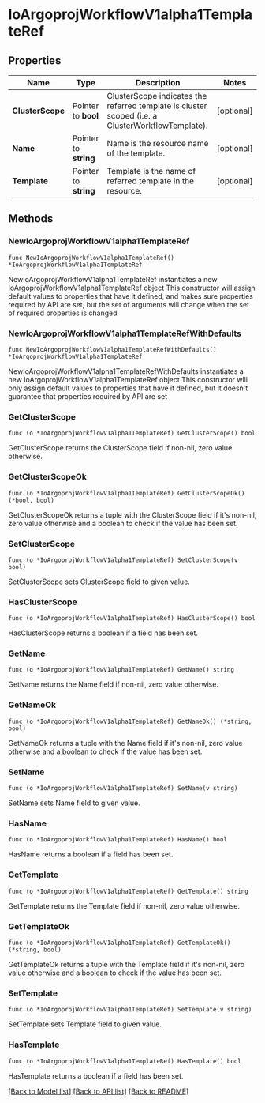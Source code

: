 # IoArgoprojWorkflowV1alpha1TemplateRef

## Properties

Name | Type | Description | Notes
------------ | ------------- | ------------- | -------------
**ClusterScope** | Pointer to **bool** | ClusterScope indicates the referred template is cluster scoped (i.e. a ClusterWorkflowTemplate). | [optional] 
**Name** | Pointer to **string** | Name is the resource name of the template. | [optional] 
**Template** | Pointer to **string** | Template is the name of referred template in the resource. | [optional] 

## Methods

### NewIoArgoprojWorkflowV1alpha1TemplateRef

`func NewIoArgoprojWorkflowV1alpha1TemplateRef() *IoArgoprojWorkflowV1alpha1TemplateRef`

NewIoArgoprojWorkflowV1alpha1TemplateRef instantiates a new IoArgoprojWorkflowV1alpha1TemplateRef object
This constructor will assign default values to properties that have it defined,
and makes sure properties required by API are set, but the set of arguments
will change when the set of required properties is changed

### NewIoArgoprojWorkflowV1alpha1TemplateRefWithDefaults

`func NewIoArgoprojWorkflowV1alpha1TemplateRefWithDefaults() *IoArgoprojWorkflowV1alpha1TemplateRef`

NewIoArgoprojWorkflowV1alpha1TemplateRefWithDefaults instantiates a new IoArgoprojWorkflowV1alpha1TemplateRef object
This constructor will only assign default values to properties that have it defined,
but it doesn't guarantee that properties required by API are set

### GetClusterScope

`func (o *IoArgoprojWorkflowV1alpha1TemplateRef) GetClusterScope() bool`

GetClusterScope returns the ClusterScope field if non-nil, zero value otherwise.

### GetClusterScopeOk

`func (o *IoArgoprojWorkflowV1alpha1TemplateRef) GetClusterScopeOk() (*bool, bool)`

GetClusterScopeOk returns a tuple with the ClusterScope field if it's non-nil, zero value otherwise
and a boolean to check if the value has been set.

### SetClusterScope

`func (o *IoArgoprojWorkflowV1alpha1TemplateRef) SetClusterScope(v bool)`

SetClusterScope sets ClusterScope field to given value.

### HasClusterScope

`func (o *IoArgoprojWorkflowV1alpha1TemplateRef) HasClusterScope() bool`

HasClusterScope returns a boolean if a field has been set.

### GetName

`func (o *IoArgoprojWorkflowV1alpha1TemplateRef) GetName() string`

GetName returns the Name field if non-nil, zero value otherwise.

### GetNameOk

`func (o *IoArgoprojWorkflowV1alpha1TemplateRef) GetNameOk() (*string, bool)`

GetNameOk returns a tuple with the Name field if it's non-nil, zero value otherwise
and a boolean to check if the value has been set.

### SetName

`func (o *IoArgoprojWorkflowV1alpha1TemplateRef) SetName(v string)`

SetName sets Name field to given value.

### HasName

`func (o *IoArgoprojWorkflowV1alpha1TemplateRef) HasName() bool`

HasName returns a boolean if a field has been set.

### GetTemplate

`func (o *IoArgoprojWorkflowV1alpha1TemplateRef) GetTemplate() string`

GetTemplate returns the Template field if non-nil, zero value otherwise.

### GetTemplateOk

`func (o *IoArgoprojWorkflowV1alpha1TemplateRef) GetTemplateOk() (*string, bool)`

GetTemplateOk returns a tuple with the Template field if it's non-nil, zero value otherwise
and a boolean to check if the value has been set.

### SetTemplate

`func (o *IoArgoprojWorkflowV1alpha1TemplateRef) SetTemplate(v string)`

SetTemplate sets Template field to given value.

### HasTemplate

`func (o *IoArgoprojWorkflowV1alpha1TemplateRef) HasTemplate() bool`

HasTemplate returns a boolean if a field has been set.


[[Back to Model list]](../README.md#documentation-for-models) [[Back to API list]](../README.md#documentation-for-api-endpoints) [[Back to README]](../README.md)


